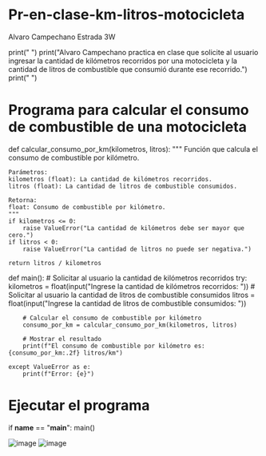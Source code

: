# Pr-en-clase-km-litros-motocicleta
Alvaro Campechano Estrada 3W

print(" ")
print("Alvaro Campechano practica en clase que solicite al usuario ingresar la cantidad de kilómetros recorridos por una motocicleta y la cantidad de litros de combustible que consumió durante ese recorrido.")
print(" ")
# Programa para calcular el consumo de combustible de una motocicleta

def calcular_consumo_por_km(kilometros, litros):
    """
    Función que calcula el consumo de combustible por kilómetro.
    
    Parámetros:
    kilometros (float): La cantidad de kilómetros recorridos.
    litros (float): La cantidad de litros de combustible consumidos.
    
    Retorna:
    float: Consumo de combustible por kilómetro.
    """
    if kilometros <= 0:
        raise ValueError("La cantidad de kilómetros debe ser mayor que cero.")
    if litros < 0:
        raise ValueError("La cantidad de litros no puede ser negativa.")
    
    return litros / kilometros

def main():
    # Solicitar al usuario la cantidad de kilómetros recorridos
    try:
        kilometros = float(input("Ingrese la cantidad de kilómetros recorridos: "))
        # Solicitar al usuario la cantidad de litros de combustible consumidos
        litros = float(input("Ingrese la cantidad de litros de combustible consumidos: "))
        
        # Calcular el consumo de combustible por kilómetro
        consumo_por_km = calcular_consumo_por_km(kilometros, litros)
        
        # Mostrar el resultado
        print(f"El consumo de combustible por kilómetro es: {consumo_por_km:.2f} litros/km")
    
    except ValueError as e:
        print(f"Error: {e}")

# Ejecutar el programa
if __name__ == "__main__":
    main()

![image](https://github.com/user-attachments/assets/af5087b8-a3a3-4a4d-9be6-7f145f04ddc2)
![image](https://github.com/user-attachments/assets/cb7173b8-ef5b-4f18-a8c8-5284f317143a)


